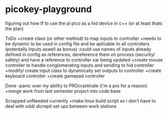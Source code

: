 # picokey-playground
figuring out how tf to use the pi pico as a hid device in c++ (or at least thats the plan)

ToDo
+create class (or other method) to map inputs to controller
    +needs to be dynamic to be used in config file and be aplicable to all controllers (potentally inputs aswell as bonus)
    :could use names of inputs already defined in config as references, dereference them on process (security/ safety) and have a reference to controller var being updated
+create mouse controller to handle conglomerating inputs and sending to hid controller
    +modify/ create input class to dynamically set outputs to controller 
+create keyboard controller 
+create gamepad controller


Done
-panic over my ability to PROcrastinate (i'm a pro for a reason)
+merge work from last semester project into code base

Scrapped
unNeeded currently +make linux build script so i don't have to deal with odd/ dicrepit set ups between work stations